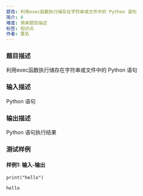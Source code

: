 ```yaml
---
题目: 利用exec函数执行储存在字符串或文件中的 Python 语句
简介: 0
难度: 简单题目描述
标签: 知识点
作者: 匿名
---
```


### 题目描述

利用exec函数执行储存在字符串或文件中的 Python 语句

### 输入描述

Python 语句

### 输出描述

Python 语句执行结果

### 测试样例

#### 样例1: 输入-输出

```
print("hello")
```

```
hello
```

